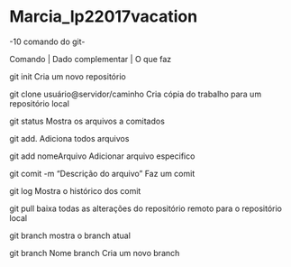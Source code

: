 # Marcia_lp22017vacation

-10 comando do git-

Comando   |	       Dado complementar |  O que faz

git init  		                        Cria um novo repositório

git clone	usuário@servidor/caminho	Cria cópia do trabalho para um repositório local

git status		                        Mostra os arquivos a comitados

git add.	                            Adiciona todos  arquivos

git add 	  nomeArquivo	            Adicionar arquivo especifico 

git comit -m “Descrição do arquivo”	    Faz um comit

git log		                            Mostra o histórico dos comit

git	pull	                            baixa todas as alterações do repositório remoto para o                                           repositório local

git branch		                        mostra o branch atual

git branch	Nome branch	                Cria um novo branch